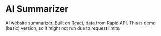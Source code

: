 # AI Summarizer

AI website summarizer. Built on React, data from Rapid API. This is demo (basic) version, so it might not run due to request limits.
